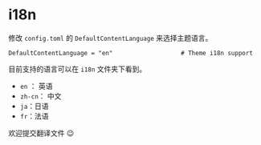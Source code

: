 # i18n

修改 `config.toml` 的 `DefaultContentLanguage` 来选择主题语言。

```text
DefaultContentLanguage = "en"                   # Theme i18n support
```

目前支持的语言可以在 `i18n` 文件夹下看到。

* `en` ： 英语
* `zh-cn`： 中文
* `ja`：日语
* `fr`：法语

欢迎提交翻译文件 😉

